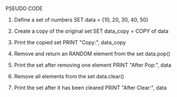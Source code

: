 PSEUDO CODE

1. Define a set of numbers
  SET data = {10, 20, 30, 40, 50}

2. Create a copy of the original set
  SET data_copy = COPY of data

3.  Print the copied set
  PRINT "Copy:", data_copy

4. Remove and return an RANDOM element from the set
  data.pop()

5. Print the set after removing one element
  PRINT "After Pop:", data

6. Remove all elements from the set
  data.clear()

7. Print the set after it has been cleared
  PRINT "After Clear:", data